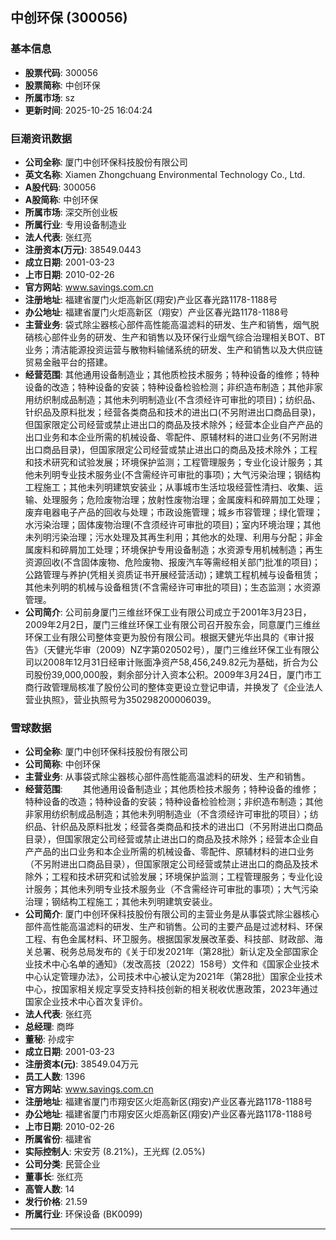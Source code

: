 ## 中创环保 (300056)

### 基本信息

- **股票代码**: 300056
- **股票简称**: 中创环保
- **所属市场**: sz
- **更新时间**: 2025-10-25 16:04:24

### 巨潮资讯数据

- **公司全称**: 厦门中创环保科技股份有限公司
- **英文名称**: Xiamen Zhongchuang Environmental Technology Co., Ltd.
- **A股代码**: 300056
- **A股简称**: 中创环保
- **所属市场**: 深交所创业板
- **所属行业**: 专用设备制造业
- **法人代表**: 张红亮
- **注册资本(万元)**: 38549.0443
- **成立日期**: 2001-03-23
- **上市日期**: 2010-02-26
- **官方网站**: www.savings.com.cn
- **注册地址**: 福建省厦门火炬高新区(翔安)产业区春光路1178-1188号
- **办公地址**: 福建省厦门火炬高新区（翔安）产业区春光路1178-1188号
- **主营业务**: 袋式除尘器核心部件高性能高温滤料的研发、生产和销售，烟气脱硝核心部件业务的研发、生产和销售以及环保行业烟气综合治理相关BOT、BT业务；清洁能源投资运营与散物料输储系统的研发、生产和销售以及大供应链贸易金融平台的搭建。
- **经营范围**: 其他通用设备制造业；其他质检技术服务；特种设备的维修；特种设备的改造；特种设备的安装；特种设备检验检测；非织造布制造；其他非家用纺织制成品制造；其他未列明制造业(不含须经许可审批的项目)；纺织品、针织品及原料批发；经营各类商品和技术的进出口(不另附进出口商品目录)，但国家限定公司经营或禁止进出口的商品及技术除外；经营本企业自产产品的出口业务和本企业所需的机械设备、零配件、原辅材料的进口业务(不另附进出口商品目录)，但国家限定公司经营或禁止进出口的商品及技术除外；工程和技术研究和试验发展；环境保护监测；工程管理服务；专业化设计服务；其他未列明专业技术服务业(不含需经许可审批的事项)；大气污染治理；钢结构工程施工；其他未列明建筑安装业；从事城市生活垃圾经营性清扫、收集、运输、处理服务；危险废物治理；放射性废物治理；金属废料和碎屑加工处理；废弃电器电子产品的回收与处理；市政设施管理；城乡市容管理；绿化管理；水污染治理；固体废物治理(不含须经许可审批的项目)；室内环境治理；其他未列明污染治理；污水处理及其再生利用；其他水的处理、利用与分配；非金属废料和碎屑加工处理；环境保护专用设备制造；水资源专用机械制造；再生资源回收(不含固体废物、危险废物、报废汽车等需经相关部门批准的项目)；公路管理与养护(凭相关资质证书开展经营活动)；建筑工程机械与设备租赁；其他未列明的机械与设备租赁(不含需经许可审批的项目)；生态监测；水资源管理。
- **公司简介**: 公司前身厦门三维丝环保工业有限公司成立于2001年3月23日，2009年2月2日，厦门三维丝环保工业有限公司召开股东会，同意厦门三维丝环保工业有限公司整体变更为股份有限公司。根据天健光华出具的《审计报告》（天健光华审（2009）NZ字第020502号），厦门三维丝环保工业有限公司以2008年12月31日经审计账面净资产58,456,249.82元为基础，折合为公司股份39,000,000股，剩余部分计入资本公积。2009年3月24日，厦门市工商行政管理局核准了股份公司的整体变更设立登记申请，并换发了《企业法人营业执照》，营业执照号为350298200006039。

### 雪球数据

- **公司全称**: 厦门中创环保科技股份有限公司
- **公司简称**: 中创环保
- **主营业务**: 从事袋式除尘器核心部件高性能高温滤料的研发、生产和销售。
- **经营范围**: 　　其他通用设备制造业；其他质检技术服务；特种设备的维修；特种设备的改造；特种设备的安装；特种设备检验检测；非织造布制造；其他非家用纺织制成品制造；其他未列明制造业（不含须经许可审批的项目）；纺织品、针织品及原料批发；经营各类商品和技术的进出口（不另附进出口商品目录），但国家限定公司经营或禁止进出口的商品及技术除外；经营本企业自产产品的出口业务和本企业所需的机械设备、零配件、原辅材料的进口业务（不另附进出口商品目录），但国家限定公司经营或禁止进出口的商品及技术除外；工程和技术研究和试验发展；环境保护监测；工程管理服务；专业化设计服务；其他未列明专业技术服务业（不含需经许可审批的事项）；大气污染治理；钢结构工程施工；其他未列明建筑安装业。
- **公司简介**: 厦门中创环保科技股份有限公司的主营业务是从事袋式除尘器核心部件高性能高温滤料的研发、生产和销售。公司的主要产品是过滤材料、环保工程、有色金属材料、环卫服务。根据国家发展改革委、科技部、财政部、海关总署、税务总局发布的《关于印发2021年（第28批）新认定及全部国家企业技术中心名单的通知》（发改高技〔2022〕158号）文件和《国家企业技术中心认定管理办法》，公司技术中心被认定为2021年（第28批）国家企业技术中心，按国家相关规定享受支持科技创新的相关税收优惠政策，2023年通过国家企业技术中心首次复评价。
- **法人代表**: 张红亮
- **总经理**: 商晔
- **董秘**: 孙成宇
- **成立日期**: 2001-03-23
- **注册资本(元)**: 38549.04万元
- **员工人数**: 1396
- **官方网站**: www.savings.com.cn
- **注册地址**: 福建省厦门市翔安区火炬高新区(翔安)产业区春光路1178-1188号
- **办公地址**: 福建省厦门市翔安区火炬高新区(翔安)产业区春光路1178-1188号
- **上市日期**: 2010-02-26
- **所属省份**: 福建省
- **实际控制人**: 宋安芳 (8.21%)，王光辉 (2.05%)
- **公司分类**: 民营企业
- **董事长**: 张红亮
- **高管人数**: 14
- **发行价格**: 21.59
- **所属行业**: 环保设备 (BK0099)

---